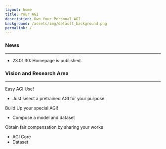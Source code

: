 ```yaml
---
layout: home
title: Your AGI
description: Own Your Personal AGI
background: /assets/img/default_background.png
permalink: /
---
```




### News
---
<!-- Content here would shop up above your list of posts -->
- 23.01.30: Homepage is published.<br/>

### Vision and Research Area
---
Easy AGI Use!
- Just select a pretrained AGI for your purpose

Build Up your special AGI!
- Compose a model and dataset 

Obtain fair compensation by sharing your works
- AGI Core 
- Dataset

